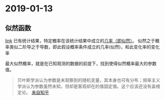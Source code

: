 # 2019-01-13

## 似然函数
[link](http://blog.sina.com.cn/s/blog_e8ef033d0101oa4k.html)
已有统计结果，特定概率在该统计结果中成立的<u>几率（即似然）</u>。
似然之于概率类似二阶导之于导数，即此假设概率条件成立的几率(似然)，和此变化率的变化率

最大似然概率，就是在已知观测的数据的前提下，找到使得似然概率最大的参数值。

> 贝叶斯学派认为参数是未观察到的随机变量，其本身也可有分布；频率主义学派认为参数虽然未知，但却是客观却在的值固定值。这个应该还没有盖棺定论。 [来自知乎](https://www.zhihu.com/question/54082000)
